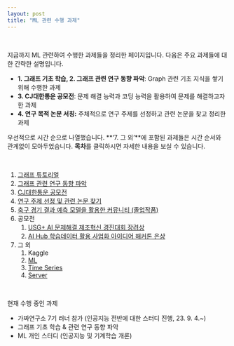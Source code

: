 ```yaml
---
layout: post
title: "ML 관련 수행 과제"
---
```


<br>

지금까지 ML 관련하여 수행한 과제들을 정리한 페이지입니다. 다음은 주요 과제들에 대한 간략한 설명입니다.

- **1. 그래프 기초 학습,  2. 그래프 관련 연구 동향 파악**: Graph 관련 기초 지식을 쌓기 위해 수행한 과제
- **3. CJ대한통운 공모전**: 문제 해결 능력과 코딩 능력을 활용하여 문제를 해결하고자 한 과제
- **4. 연구 목적 논문 서칭:** 주체적으로 연구 주제를 선정하고 관련 논문을 찾고 정리한 과제

우선적으로 시간 순으로 나열했습니다.  **‘7. 그 외’**에 포함된 과제들은 시간 순서와 관계없이 모아두었습니다. **목차**를 클릭하시면 자세한 내용을 보실 수 있습니다.

<br>

1. [그래프 튜토리얼](https://suhwanmylife.github.io/%EA%B7%B8%EB%9E%98%ED%94%84-%ED%8A%9C%ED%86%A0%EB%A6%AC%EC%96%BC/)
2. [그래프 관련 연구 동향 파악](https://suhwanmylife.github.io/%EA%B7%B8%EB%9E%98%ED%94%84-%EA%B4%80%EB%A0%A8-%EB%85%BC%EB%AC%B8-%ED%9B%91%EC%96%B4%EB%B3%B4%EA%B8%B0-(%EA%B7%B8%EB%9E%98%ED%94%84-%EC%98%A4%EB%A7%88%EC%B9%B4%EC%84%B8)/)
3. [CJ대한통운 공모전](https://suhwanmylife.github.io/CJ%EB%8C%80%ED%95%9C%ED%86%B5%EC%9A%B4-%EA%B3%B5%EB%AA%A8%EC%A0%84-(%EB%9D%BC%EC%9A%B0%ED%8C%85-%EC%B5%9C%EC%A0%81%ED%99%94-%EC%95%8C%EA%B3%A0%EB%A6%AC%EC%A6%98-%EC%84%A4%EA%B3%84)/)
4. [연구 주제 선정 및 관련 논문 찾기](https://suhwanmylife.github.io/%EC%97%B0%EA%B5%AC-%EC%A3%BC%EC%A0%9C-%EC%84%A0%EC%A0%95-%EB%B0%8F-%EA%B4%80%EB%A0%A8-%EB%85%BC%EB%AC%B8-%EC%B0%BE%EA%B8%B0/)
5. [축구 경기 결과 예측 모델을 활용한 커뮤니티 (졸업작품)](https://suhwanmylife.github.io/%EC%B6%95%EA%B5%AC-%EA%B2%BD%EA%B8%B0-%EA%B2%B0%EA%B3%BC-%EC%98%88%EC%B8%A1-%EB%AA%A8%EB%8D%B8%EC%9D%84-%ED%99%9C%EC%9A%A9%ED%95%9C-%EC%BB%A4%EB%AE%A4%EB%8B%88%ED%8B%B0-(%EC%A1%B8%EC%97%85%EC%9E%91%ED%92%88)/)
6. 공모전
    1. [USG+ AI 문제해결 제조혁신 경진대회 장려상](https://suhwanmylife.github.io/USG+-AI-%EB%AC%B8%EC%A0%9C%ED%95%B4%EA%B2%B0-%EC%A0%9C%EC%A1%B0%ED%98%81%EC%8B%A0-%EA%B2%BD%EC%A7%84%EB%8C%80%ED%9A%8C/)
    2. [AI Hub 학습데이터 활용 사업화 아이디어 해커톤 은상](https://suhwanmylife.github.io/AI-Hub-%ED%95%99%EC%8A%B5%EB%8D%B0%EC%9D%B4%ED%84%B0-%ED%99%9C%EC%9A%A9-%EC%82%AC%EC%97%85%ED%99%94-%EC%95%84%EC%9D%B4%EB%94%94%EC%96%B4-%ED%95%B4%EC%BB%A4%ED%86%A4-(%EA%B3%A8%ED%94%84-%EC%9E%90%EC%84%B8-%EC%9D%B8%EC%8B%9D-%EB%AA%A8%EB%8D%B8%EC%9D%84-%ED%99%9C%EC%9A%A9%ED%95%9C-%EC%9E%90%EC%84%B8-%EA%B5%90%EC%A0%95-%EC%84%9C%EB%B9%84%EC%8A%A4)/)
7. 그 외
    1. Kaggle
    2. [ML](https://suhwanmylife.github.io/ML-%EA%B4%80%EB%A0%A8-%EC%B6%94%EA%B0%80-%ED%95%99%EC%8A%B5/)
    3. [Time Series](https://suhwanmylife.github.io/%EC%8B%9C%EA%B3%84%EC%97%B4-%EA%B4%80%EB%A0%A8-%ED%95%99%EC%8A%B5/)
    4. [Server](https://suhwanmylife.github.io/%EC%84%9C%EB%B2%84-%EA%B4%80%EB%A0%A8-%EC%A7%80%EC%8B%9D-%ED%95%99%EC%8A%B5/)

<br>

현재 수행 중인 과제

- 가짜연구소 7기 러너 참가 (인공지능 전반에 대한 스터디 진행, 23. 9. 4.~)
- 그래프 기초 학습 & 관련 연구 동향 파악
- ML 개인 스터디 (인공지능 및 기계학습 개론)

